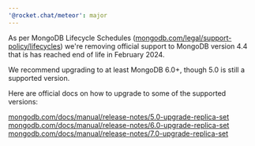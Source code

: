 ```yaml
---
'@rocket.chat/meteor': major
---
```


As per MongoDB Lifecycle Schedules ([mongodb.com/legal/support-policy/lifecycles](https://www.mongodb.com/legal/support-policy/lifecycles)) we're removing official support to MongoDB version 4.4 that is has reached end of life in February 2024.

We recommend upgrading to at least MongoDB 6.0+, though 5.0 is still a supported version.

Here are official docs on how to upgrade to some of the supported versions:

[mongodb.com/docs/manual/release-notes/5.0-upgrade-replica-set](https://www.mongodb.com/docs/manual/release-notes/5.0-upgrade-replica-set/)
[mongodb.com/docs/manual/release-notes/6.0-upgrade-replica-set](https://www.mongodb.com/docs/manual/release-notes/6.0-upgrade-replica-set/)
[mongodb.com/docs/manual/release-notes/7.0-upgrade-replica-set](https://www.mongodb.com/docs/manual/release-notes/7.0-upgrade-replica-set/)
